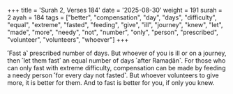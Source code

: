 +++
title = 'Surah 2, Verses 184'
date = '2025-08-30'
weight = 191
surah = 2
ayah = 184
tags = ["better", "compensation", "day", "days", "difficulty", "equal", "extreme", "fasted", "feeding", "give", "ill", "journey", "knew", "let", "made", "more", "needy", "not", "number", "only", "person", "prescribed", "volunteer", "volunteers", "whoever"]
+++

˹Fast a˺ prescribed number of days. But whoever of you is ill or on a journey, then ˹let them fast˺ an equal number of days ˹after Ramaḍân˺. For those who can only fast with extreme difficulty, compensation can be made by feeding a needy person ˹for every day not fasted˺. But whoever volunteers to give more, it is better for them. And to fast is better for you, if only you knew.